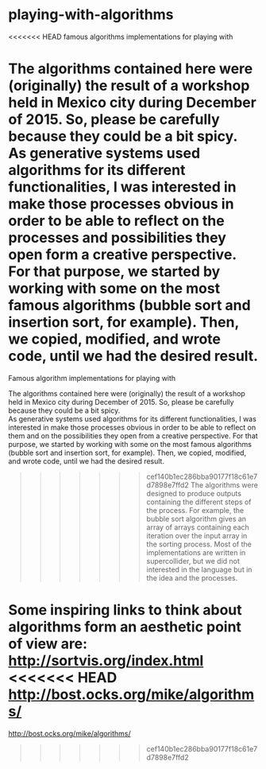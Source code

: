 # playing-with-algorithms
<<<<<<< HEAD
famous algorithms implementations for playing with <br/>

The algorithms contained here were (originally) the result of a workshop held in Mexico city during December of 2015. So, please be carefully because they could be a bit spicy.<br/>
As generative systems used algorithms for its different functionalities, I was interested in make those processes obvious in order to be able to reflect on the processes and possibilities they open form a creative perspective. For that purpose, we started by working with some on the most famous algorithms (bubble sort and insertion sort, for example). Then, we copied, modified, and wrote code, until we had the desired result.
=======
Famous algorithm implementations for playing with <br/>

The algorithms contained here were (originally) the result of a workshop held in Mexico city during December of 2015. So, please be carefully because they could be a bit spicy.<br/>
As generative systems used algorithms for its different functionalities, I was interested in make those processes obvious in order to be able to reflect on them and on the possibilities they open from a creative perspective. For that purpose, we started by working with some on the most famous algorithms (bubble sort and insertion sort, for example). Then, we copied, modified, and wrote code, until we had the desired result.
>>>>>>> cef140b1ec286bba90177f18c61e7d7898e7ffd2
The algorithms were designed to produce outputs containing the different steps of the process. For example, the bubble sort algorithm gives an array of arrays containing each iteration over the input array in the sorting process. Most of the implementations are written in supercollider, but we did not interested in the language but in the idea and the processes.<br/>

Some inspiring links to think about algorithms form an aesthetic point of view are: <br/>
http://sortvis.org/index.html <br/>
<<<<<<< HEAD
http://bost.ocks.org/mike/algorithms/ <br/>
=======
http://bost.ocks.org/mike/algorithms/ <br/>
>>>>>>> cef140b1ec286bba90177f18c61e7d7898e7ffd2
